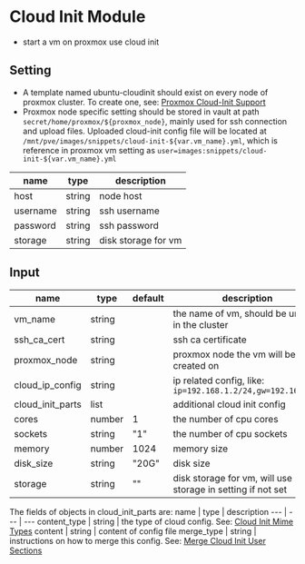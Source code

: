 # Cloud Init Module

* start a vm on proxmox use cloud init

## Setting

* A template named ubuntu-cloudinit should exist on every node of proxmox cluster. To create one, see: [Proxmox Cloud-Init Support](https://pve.proxmox.com/wiki/Cloud-Init_Support)
* Proxmox node specific setting should be stored in vault at path `secret/home/proxmox/${proxmox_node}`, mainly used for ssh connection and upload files. Uploaded cloud-init config file will be located at `/mnt/pve/images/snippets/cloud-init-${var.vm_name}.yml`, which is reference in proxmox vm setting as `user=images:snippets/cloud-init-${var.vm_name}.yml`

name | type | description
--- | --- | ---
host | string | node host
username | string | ssh username
password | string | ssh password
storage | string | disk storage for vm

## Input

name | type | default | description
--- | --- | --- | ---
vm_name | string | | the name of vm, should be unique in the cluster
ssh_ca_cert | string | | ssh ca certificate
proxmox_node | string | | proxmox node the vm will be created on
cloud_ip_config | string | | ip related config, like: `ip=192.168.1.2/24,gw=192.168.1.1`
cloud_init_parts | list | | additional cloud init config
cores | number | 1 | the number of cpu cores
sockets | string | "1" | the number of cpu sockets
memory | number | 1024 | memory size
disk_size | string | "20G" | disk size
storage | string | "" | disk storage for vm, will use storage in setting if not set

The fields of objects in cloud_init_parts are:
name | type | description
--- | --- | ---
content_type | string | the type of cloud config. See: [Cloud Init Mime Types](https://cloudinit.readthedocs.io/en/latest/topics/format.html)
content | string | content of config file
merge_type | string | instructions on how to merge this config. See: [Merge Cloud Init User Sections](https://cloudinit.readthedocs.io/en/latest/topics/merging.html)
